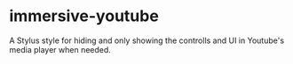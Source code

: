 # immersive-youtube
A Stylus style for hiding and only showing the controlls and UI in Youtube's media player when needed.
